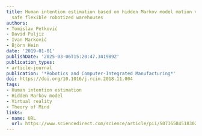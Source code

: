 ```yaml
---
title: Human intention estimation based on hidden Markov model motion validation for
  safe flexible robotized warehouses
authors:
- Tomislav Petković
- David Puljiz
- Ivan Marković
- Björn Hein
date: '2019-01-01'
publishDate: '2025-03-06T15:20:47.341989Z'
publication_types:
- article-journal
publication: '*Robotics and Computer-Integrated Manufacturing*'
doi: https://doi.org/10.1016/j.rcim.2018.11.004
tags:
- Human intention estimation
- Hidden Markov model
- Virtual reality
- Theory of Mind
links:
- name: URL
  url: https://www.sciencedirect.com/science/article/pii/S0736584518302965
---
```

